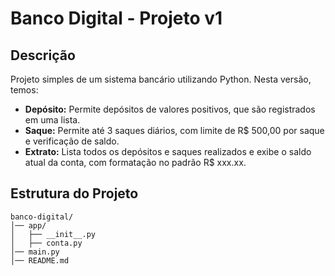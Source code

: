# Banco Digital - Projeto v1

## Descrição
Projeto simples de um sistema bancário utilizando Python. Nesta versão, temos:
- **Depósito:** Permite depósitos de valores positivos, que são registrados em uma lista.
- **Saque:** Permite até 3 saques diários, com limite de R$ 500,00 por saque e verificação de saldo.
- **Extrato:** Lista todos os depósitos e saques realizados e exibe o saldo atual da conta, com formatação no padrão R$ xxx.xx.

## Estrutura do Projeto
```plaintext
banco-digital/
│── app/
│   ├── __init__.py
│   ├── conta.py
│── main.py
│── README.md
